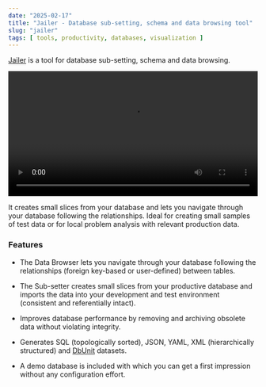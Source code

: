 ```yaml
---
date: "2025-02-17"
title: "Jailer - Database sub-setting, schema and data browsing tool"
slug: "jailer"
tags: [ tools, productivity, databases, visualization ]
---
```




[Jailer][1] is a tool for database sub-setting, schema and data browsing.

<video src="https://raw.githubusercontent.com/Wisser/Jailer/refs/heads/master/docs/animated/DataBrowser.mp4" width="100%" controls autoplay loop>Your browser does not support playing this video!</video>

It creates small slices from your database and lets you navigate through your database following the relationships. Ideal for creating small samples of test data or for local problem analysis with relevant production data.

### Features

* The Data Browser lets you navigate through your database following the relationships (foreign key-based or user-defined) between tables.
* The Sub-setter creates small slices from your productive database and imports the data into your development and test environment (consistent and referentially intact).
* Improves database performance by removing and archiving obsolete data without violating integrity.
* Generates SQL (topologically sorted), JSON, YAML, XML (hierarchically structured) and [DbUnit][2] datasets.
* A demo database is included with which you can get a first impression without any configuration effort.



   [1]: https://github.com/Wisser/Jailer
   [2]: http://dbunit.sourceforge.net/dbunit
